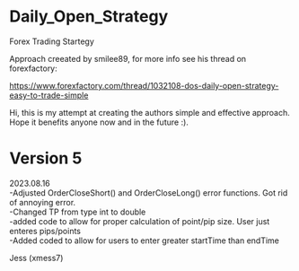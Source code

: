 # Daily_Open_Strategy

Forex Trading Startegy

Approach creeated by smilee89, for more info see his thread on forexfactory:

https://www.forexfactory.com/thread/1032108-dos-daily-open-strategy-easy-to-trade-simple

Hi, this is my attempt at creating the authors simple and effective approach.   
Hope it benefits anyone now and in the future :).

# Version 5

2023.08.16   
-Adjusted OrderCloseShort() and OrderCloseLong() error functions. Got rid of annoying error.  
-Changed TP from type int to double  
-added code to allow for proper calculation of point/pip size.  User just enteres pips/points      
-Added coded to allow for users to enter greater startTime than endTime         

Jess (xmess7)
